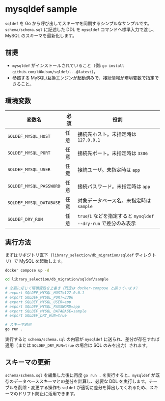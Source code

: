# mysqldef sample

`sqldef` を Go から呼び出してスキーマを同期するシンプルなサンプルです。`schema/schema.sql` に記述した DDL を `mysqldef` コマンドへ標準入力で渡し、MySQL のスキーマを最新化します。

## 前提

- `mysqldef` がインストールされていること（例: `go install github.com/k0kubun/sqldef/...@latest`）。
- 参照する MySQL/互換エンジンが起動済みで、接続情報が環境変数で指定できること。

## 環境変数

| 変数名 | 必須 | 役割 |
| --- | --- | --- |
| `SQLDEF_MYSQL_HOST` | 任意 | 接続先ホスト。未指定時は `127.0.0.1` |
| `SQLDEF_MYSQL_PORT` | 任意 | 接続先ポート。未指定時は `3306` |
| `SQLDEF_MYSQL_USER` | 任意 | 接続ユーザ。未指定時は `app` |
| `SQLDEF_MYSQL_PASSWORD` | 任意 | 接続パスワード。未指定時は `app` |
| `SQLDEF_MYSQL_DATABASE` | 任意 | 対象データベース名。未指定時は `sample` |
| `SQLDEF_DRY_RUN` | 任意 | `true`/`1` などを指定すると `mysqldef --dry-run` で差分のみ表示 |

## 実行方法

まずはリポジトリ直下（`library_selection/db_migration/sqldef` ディレクトリ）で MySQL を起動します。

```bash
docker compose up -d
```

```bash
cd library_selection/db_migration/sqldef/sample

# 必要に応じて環境変数を上書き（既定は docker-compose と揃っています）
# export SQLDEF_MYSQL_HOST=127.0.0.1
# export SQLDEF_MYSQL_PORT=3306
# export SQLDEF_MYSQL_USER=app
# export SQLDEF_MYSQL_PASSWORD=app
# export SQLDEF_MYSQL_DATABASE=sample
# export SQLDEF_DRY_RUN=true

# スキーマ適用
go run .
```

実行すると `schema/schema.sql` の内容が `mysqldef` に送られ、差分が存在すれば適用（または `SQLDEF_DRY_RUN=true` の場合は SQL のみを出力）されます。

## スキーマの更新

`schema/schema.sql` を編集した後に再度 `go run .` を実行すると、`mysqldef` が既存のデータベーススキーマとの差分を計算し、必要な DDL を実行します。テーブルを削除・変更する操作も `sqldef` が適切に差分を算出してくれるため、スキーマのドリフト防止に活用できます。
